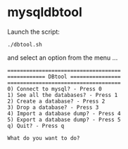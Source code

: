 # mysqldbtool

Launch the script:

```
./dbtool.sh
```

and select an option from the menu ...

```
====================================
============ DBtool ================
====================================
0) Connect to mysql? - Press 0
1) See all the databases? - Press 1
2) Create a database? - Press 2
3) Drop a database? - Press 3
4) Import a database dump? - Press 4
5) Export a database dump? - Press 5
q) Quit? - Press q

What do you want to do?
```
